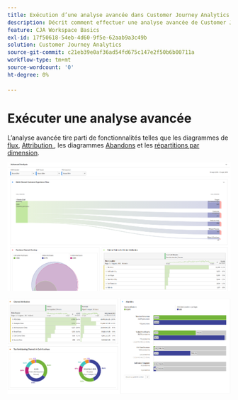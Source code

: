 ```yaml
---
title: Exécution d’une analyse avancée dans Customer Journey Analytics
description: Décrit comment effectuer une analyse avancée de Customer Journey Analytics dans Espace de travail.
feature: CJA Workspace Basics
exl-id: 17f50618-54eb-4d60-9f5e-62aab9a3c49b
solution: Customer Journey Analytics
source-git-commit: c21eb39e0af36ad54fd675c147e2f50b6b00711a
workflow-type: tm+mt
source-wordcount: '0'
ht-degree: 0%

---
```


# Exécuter une analyse avancée

L’analyse avancée tire parti de fonctionnalités telles que les diagrammes de [flux](/help/analysis-workspace/visualizations/c-flow/flow.md), [Attribution ](/help/analysis-workspace/c-panels/attribution.md), les diagrammes [Abandons](/help/analysis-workspace/visualizations/fallout/fallout-flow.md) et les [répartitions par dimension](/help/components/dimensions/t-breakdown-fa.md).

![Capture d’écran 1 de espace de travail](assets/cja-adv-analysis1.png)

![Capture d’écran 2 de espace de travail](assets/cja-adv-analysis2.png)

